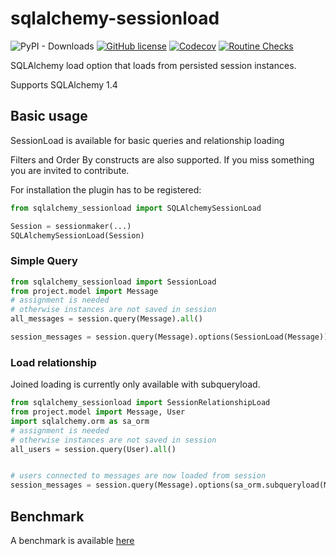 # sqlalchemy-sessionload

![PyPI - Downloads](https://img.shields.io/pypi/dd/sqlalchemy-sessionload)
[![GitHub license](https://img.shields.io/github/license/jvllmr/sqlalchemy-sessionload)](https://github.com/jvllmr/sqlalchemy-sessionload/blob/dev/LICENSE)
[![Codecov](https://img.shields.io/codecov/c/github/jvllmr/sqlalchemy-sessionload/dev?style=plastic)](https://app.codecov.io/gh/jvllmr/sqlalchemy-sessionload/tree/dev)
[![Routine Checks](https://github.com/jvllmr/sqlalchemy-sessionload/actions/workflows/test.yaml/badge.svg)](https://github.com/jvllmr/sqlalchemy-sessionload/actions/workflows/test.yaml)

SQLAlchemy load option that loads from persisted session instances.

Supports SQLAlchemy 1.4

## Basic usage

SessionLoad is available for basic queries and relationship loading

Filters and Order By constructs are also supported.
If you miss something you are invited to contribute.

For installation the plugin has to be registered:

```python
from sqlalchemy_sessionload import SQLAlchemySessionLoad

Session = sessionmaker(...)
SQLAlchemySessionLoad(Session)

```

### Simple Query

```python
from sqlalchemy_sessionload import SessionLoad
from project.model import Message
# assignment is needed
# otherwise instances are not saved in session
all_messages = session.query(Message).all()

session_messages = session.query(Message).options(SessionLoad(Message)).all()


```

### Load relationship

Joined loading is currently only available with subqueryload.

```python
from sqlalchemy_sessionload import SessionRelationshipLoad
from project.model import Message, User
import sqlalchemy.orm as sa_orm
# assignment is needed
# otherwise instances are not saved in session
all_users = session.query(User).all()


# users connected to messages are now loaded from session
session_messages = session.query(Message).options(sa_orm.subqueryload(Message.user),SessionRelationshipLoad(Message.user)).all()

```

## Benchmark

A benchmark is available [here](https://jvllmr.github.io/sqlalchemy-sessionload/dev/bench)
